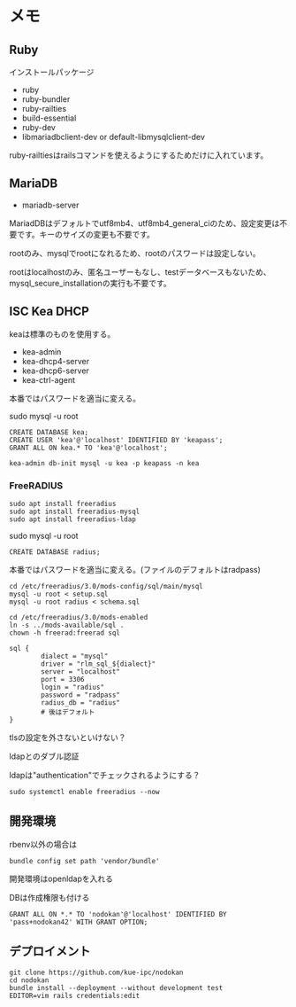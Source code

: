 # メモ

## Ruby

インストールパッケージ

- ruby
- ruby-bundler
- ruby-railties
- build-essential
- ruby-dev
- libmariadbclient-dev or default-libmysqlclient-dev

ruby-railtiesはrailsコマンドを使えるようにするためだけに入れています。

## MariaDB

- mariadb-server

MariadDBはデフォルトでutf8mb4、utf8mb4_general_ciのため、設定変更は不要です。キーのサイズの変更も不要です。

rootのみ、mysqlでrootになれるため、rootのパスワードは設定しない。

rootはlocalhostのみ、匿名ユーザーもなし、testデータベースもないため、mysql_secure_installationの実行も不要です。

## ISC Kea DHCP

keaは標準のものを使用する。

- kea-admin
- kea-dhcp4-server
- kea-dhcp6-server
- kea-ctrl-agent

本番ではパスワードを適当に変える。

sudo mysql -u root
```
CREATE DATABASE kea;
CREATE USER 'kea'@'localhost' IDENTIFIED BY 'keapass';
GRANT ALL ON kea.* TO 'kea'@'localhost';
```

```
kea-admin db-init mysql -u kea -p keapass -n kea
```

### FreeRADIUS

```
sudo apt install freeradius
sudo apt install freeradius-mysql
sudo apt install freeradius-ldap
```

sudo mysql -u root
```
CREATE DATABASE radius;
```


本番ではパスワードを適当に変える。(ファイルのデフォルトはradpass)

```
cd /etc/freeradius/3.0/mods-config/sql/main/mysql
mysql -u root < setup.sql
mysql -u root radius < schema.sql
```

```
cd /etc/freeradius/3.0/mods-enabled
ln -s ../mods-available/sql .
chown -h freerad:freerad sql
```

```/etc/freeradius/3.0/mods-available/sql
sql {
        dialect = "mysql"
        driver = "rlm_sql_${dialect}"
        server = "localhost"
        port = 3306
        login = "radius"
        password = "radpass"
        radius_db = "radius"
        # 後はデフォルト
}
```

tlsの設定を外さないといけない？

ldapとのダブル認証

ldapは"authentication"でチェックされるようにする？

```
sudo systemctl enable freeradius --now
```
## 開発環境

rbenv以外の場合は

```
bundle config set path 'vendor/bundle'
```
開発環境はopenldapを入れる


DBは作成権限も付ける

```
GRANT ALL ON *.* TO 'nodokan'@'localhost' IDENTIFIED BY 'pass+nodokan42' WITH GRANT OPTION;
```

## デプロイメント

```
git clone https://github.com/kue-ipc/nodokan
cd nodokan
bundle install --deployment --without development test
EDITOR=vim rails credentials:edit
```